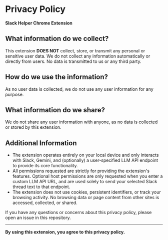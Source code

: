 # Privacy Policy

**Slack Helper Chrome Extension**

## What information do we collect?
This extension **DOES NOT** collect, store, or transmit any personal or sensitive user data. We do not collect any information automatically or directly from users. No data is transmitted to us or any third party.

## How do we use the information?
As no user data is collected, we do not use any user information for any purpose.

## What information do we share?
We do not share any user information with anyone, as no data is collected or stored by this extension.

## Additional Information
- The extension operates entirely on your local device and only interacts with Slack, Gemini, and (optionally) a user-specified LLM API endpoint to provide its core functionality.
- All permissions requested are strictly for providing the extension's features. Optional host permissions are only requested when you enter a custom LLM API URL, and are used solely to send your selected Slack thread text to that endpoint.
- The extension does not use cookies, persistent identifiers, or track your browsing activity. No browsing data or page content from other sites is accessed, collected, or shared.

If you have any questions or concerns about this privacy policy, please open an issue in this repository.

---

**By using this extension, you agree to this privacy policy.** 
